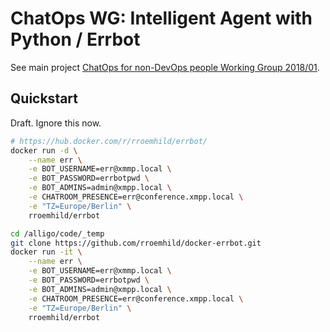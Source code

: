 # ChatOps WG: Intelligent Agent with Python / Errbot

See main project [ChatOps for non-DevOps people Working Group 2018/01](https://github.com/fititnt/chatops-wg).


## Quickstart

Draft. Ignore this now.

```bash
# https://hub.docker.com/r/rroemhild/errbot/
docker run -d \
    --name err \
    -e BOT_USERNAME=err@xmmp.local \
    -e BOT_PASSWORD=errbotpwd \
    -e BOT_ADMINS=admin@xmpp.local \
    -e CHATROOM_PRESENCE=err@conference.xmpp.local \
    -e "TZ=Europe/Berlin" \
    rroemhild/errbot

cd /alligo/code/_temp 
git clone https://github.com/rroemhild/docker-errbot.git
docker run -it \
    --name err \
    -e BOT_USERNAME=err@xmmp.local \
    -e BOT_PASSWORD=errbotpwd \
    -e BOT_ADMINS=admin@xmpp.local \
    -e CHATROOM_PRESENCE=err@conference.xmpp.local \
    -e "TZ=Europe/Berlin" \
    rroemhild/errbot

```